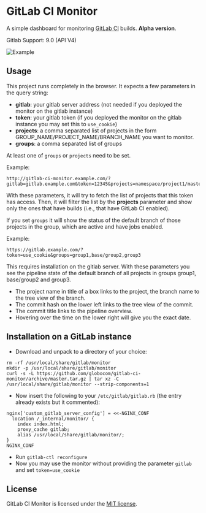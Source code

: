 # GitLab CI Monitor

A simple dashboard for monitoring [GitLab CI][gitlab-ci] builds.
**Alpha version**.

Gitlab Support: 9.0 (API V4)

[gitlab-ci]: https://about.gitlab.com/gitlab-ci/


![Example][example]

[example]: images/gitlab-ci-monitor-example.png


## Usage

This project runs completely in the browser. It expects a few parameters
in the query string:

- **gitlab**: your gitlab server address (not needed if you deployed the monitor on the gitlab instance)
- **token**: your gitlab token (if you deployed the monitor on the gitlab instance you may set this to `use_cookie`)
- **projects**: a comma separated list of projects in the form GROUP_NAME/PROJECT_NAME/BRANCH_NAME you want to monitor.
- **groups**: a comma separated list of groups

At least one of `groups` or `projects` need to be set.

Example:

```
http://gitlab-ci-monitor.example.com/?gitlab=gitlab.example.com&token=12345&projects=namespace/project1/master,namespace/project1/branch1,namespace/project2/master
```

With these parameters, it will try to fetch the list of projects that this
token has access. Then, it will filter the list by the **projects** parameter
and show only the ones that have builds (i.e., that have GitLab CI enabled).

If you set `groups` it will show the status of the default branch of those
projects in the group, which are active and have jobs enabled.

Example:
```
https://gitlab.example.com/?token=use_cookie&groups=group1,base/group2,group3
```

This requires installation on the gitlab server. With these parameters you see the pipeline state
of the default branch of all projects in groups group1, base/group2 and group3.

* The project name in title of a box links to the project, the branch name to the tree view of the branch.
* The commit hash on the lower left links to the tree view of the commit.
* The commit title links to the pipeline overview.
* Hovering over the time on the lower right will give you the exact date.

## Installation on a GitLab instance

* Download and unpack to a directory of your choice:
```
rm -rf /usr/local/share/gitlab/monitor
mkdir -p /usr/local/share/gitlab/monitor
curl -s -L https://github.com/globocom/gitlab-ci-monitor/archive/master.tar.gz | tar xz -C /usr/local/share/gitlab/monitor --strip-components=1
```
* Now insert the following to your `/etc/gitlab/gitlab.rb` (the entry already exists but it commented):
```
nginx['custom_gitlab_server_config'] = <<-NGINX_CONF
  location /_internal/monitor/ {
    index index.html;
    proxy_cache gitlab;
    alias /usr/local/share/gitlab/monitor/;
}
NGINX_CONF
```
* Run `gitlab-ctl reconfigure`
* Now you may use the monitor without providing the parameter `gitlab` and set `token=use_cookie`


## License
GitLab CI Monitor is licensed under the [MIT license](LICENSE).
